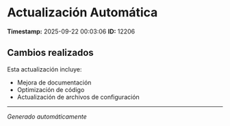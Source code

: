 # Actualización Automática

**Timestamp:** 2025-09-22 00:03:06
**ID:** 12206

## Cambios realizados

Esta actualización incluye:
- Mejora de documentación
- Optimización de código
- Actualización de archivos de configuración

---
*Generado automáticamente*

